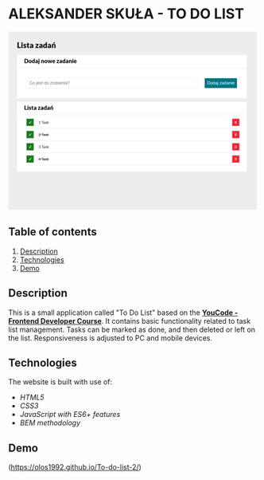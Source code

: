 # ALEKSANDER SKUŁA - TO DO LIST

![Aleksander Skuła - to DO list preview](images/preview.png)

## Table of contents

1. [Description](#description)
1. [Technologies](#technologies)
1. [Demo](#demo)


## Description

This is a small application called "To Do List" based on the [**YouCode - Frontend Developer Course**](https://youcode.pl). It contains basic functionality related to task list management. Tasks can be marked as done, and then deleted or left on the list. Responsiveness is adjusted to PC and mobile devices.

## Technologies
The website is built with use of:

- *HTML5*
- *CSS3*
- *JavaScript with ES6+ features*
- *BEM methodology*

## Demo

(https://olos1992.github.io/To-do-list-2/)